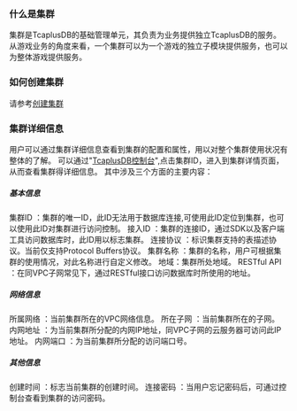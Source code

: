 ### 什么是集群

集群是TcaplusDB的基础管理单元，其负责为业务提供独立TcaplusDB的服务。
从游戏业务的角度来看，一个集群可以为一个游戏的独立子模块提供服务，也可以为整体游戏提供服务。
### 如何创建集群
请参考[创建集群](https://cloud.tencent.com/document/product/596/38807)

### 集群详细信息
用户可以通过集群详细信息查看到集群的配置和属性，用以对整个集群使用状况有整体的了解。
可以通过"[TcaplusDB控制台](https://console.cloud.tencent.com/tcaplusdb/app)",点击集群ID，进入到集群详情页面，从而查看集群得详细信息。
其中涉及三个方面的主要内容：
##### 基本信息
集群ID	：集群的唯一ID，此ID无法用于数据库连接,可使用此ID定位到集群，也可以使用此ID对集群进行访问控制。
接入ID	：集群的连接ID，通过SDK以及客户端工具访问数据库时，此ID用以标志集群。
连接协议	：标识集群支持的表描述协议。当前仅支持Protocol Buffers协议。
集群名称	：集群的名称，用户可根据集群的使用情况，对此名称进行自定义修改。
地域：集群所处地域。
RESTful API	：在同VPC子网常见下，通过RESTful接口访问数据库时所使用的地址。
##### 网络信息
所属网络	：当前集群所在的VPC网络信息。
所在子网	：当前集群所在的子网。
内网地址	：为当前集群所分配的内网IP地址，同VPC子网的云服务器可访问此IP地址。
内网端口	：为当前集群所分配的访问端口号。
##### 其他信息
创建时间	：标志当前集群的创建时间。
连接密码 ：当用户忘记密码后，可通过控制台查看到集群的访问密码。
